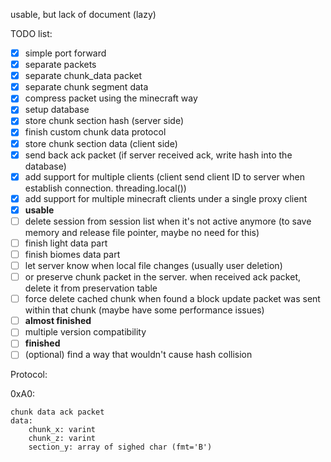 usable, but lack of document (lazy)

TODO list:

- [x] simple port forward
- [x] separate packets
- [x] separate chunk_data packet
- [x] separate chunk segment data
- [x] compress packet using the minecraft way
- [x] setup database
- [x] store chunk section hash (server side)
- [x] finish custom chunk data protocol
- [x] store chunk section data (client side)
- [x] send back ack packet (if server received ack, write hash into the database)
- [x] add support for multiple clients (client send client ID to server when establish connection. threading.local())
- [x] add support for multiple minecraft clients under a single proxy client
- [x] **usable**
- [ ] delete session from session list when it's not active anymore (to save memory and release file pointer, maybe no need for this)
- [ ] finish light data part
- [ ] finish biomes data part
- [ ] let server know when local file changes (usually user deletion)
- [ ] or preserve chunk packet in the server. when received ack packet, delete it from preservation table
- [ ] force delete cached chunk when found a block update packet was sent within that chunk (maybe have some performance issues)
- [ ] **almost finished**
- [ ] multiple version compatibility
- [ ] **finished**
- [ ] (optional) find a way that wouldn't cause hash collision

Protocol:

0xA0: 

    chunk data ack packet
    data:
        chunk_x: varint
        chunk_z: varint
        section_y: array of sighed char (fmt='B')

